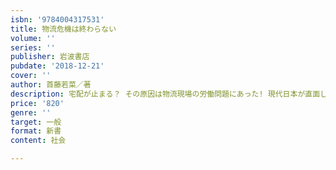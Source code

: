 ```yaml
---
isbn: '9784004317531'
title: 物流危機は終わらない
volume: ''
series: ''
publisher: 岩波書店
pubdate: '2018-12-21'
cover: ''
author: 首藤若菜／著
description: 宅配が止まる？ その原因は物流現場の労働問題にあった! 現代日本が直面した困難を労働の視点から描く．
price: '820'
genre: ''
target: 一般
format: 新書
content: 社会

---
```

